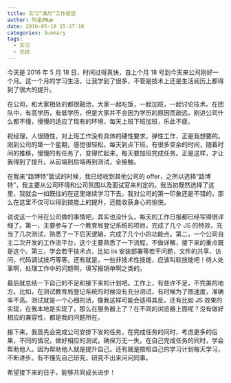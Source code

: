 ```yaml
---
title: 实习“满月”工作感受
author: 阿星𝑷𝒍𝒖𝒔
date: 2016-05-18 15:27:18
categories: Summary
tags:
  - 实习
  - 总结
---
```


今天是 2016 年 5 月 18 日，时间过得真快，自上个月 18 号到今天来公司刚好一个月。这一个月的学习生活，让我学到了很多，不管是技术上还是生活阅历上都得到了很大的提升。

在公司，和大家相处的都很融洽，大家一起吃饭，一起加班，一起讨论技术。在团队中，有高学历，有低学历，但是大家并不会因为学历的原因而疏远。刚进公司什么都不懂，慢慢的适应了现有的环境，每天上班下班加班，乐此不疲。

祝经理，人很随性，对上班工作没有具体的硬性要求，弹性工作，正是我想要的。刚到公司的第一个星期，感觉很轻松，每天到点下班，有很多空余的时间，随着时间的推移，慢慢的有任务了，变得忙起来，每天要加班完成任务。正是这样，才让我得到了提升。从前端到后端再到测试，全接触。

在我来“路博特”面试的时候，我已经收到其他公司的 offer，之所以选择“路博特”，我主要从公司环境和公司氛围以及面试官来判定的。我当初既然选择了这里，我就会一如既往的在这里继续学习下去。我对公司的第一印象还是不错的，那么在这里不仅可以得到技能上的提升，还能收获身心的愉悦。

说说这一个月在公司做的事情吧，其实也没什么，每天的工作日报都已经写得很详细了。第一，主要参与了一个教育局登记系统的项目，完成了几个 JS 的特效，充当了几次测试，熟悉了一下后天逻辑，完成了几个小的功能点。第二，一个公司自主二次开发的工作流平台，这个主要熟悉了一下流程，不做详解，接下来的重点既是这个。第三，学会若干技术点，比如 iis 安装部署等若干问题，文件的共享、访问，代码调试技巧等等。还有就是，一些非技术性技能，应该叫软技能吧！待人处事啊，处理工作中的问题啊，填写报销单啊之类的。

最后就总结一下自己的不足和接下来的计划吧。工作上，有些许不足，不完美的地方。比如，在测试教育局登记系统的时候没有充分测试，有时候为了图速度，准确率不高。测试就是一个心细的活，像我这样可能会适得其反。还有比如 JS 效果的实现，在我本地是实现了，那么在服务器上了？在不同的浏览器上面呢？没有做好相应的兼容性，都是我的问题所在。

接下来，我首先会完成公司安排下发的任务，在完成任务的同时，考虑更多的后果，不同的情况，做好相应的测试，确保万无一失。在自己完成任务的同时，学会帮助他人。因为帮助他人就是提升自己。还有就是按照自己的学习计划每天学习，不断进步。有不懂先自己研究，研究不出来问问同事。

希望接下来的日子，能够共同成长进步！
